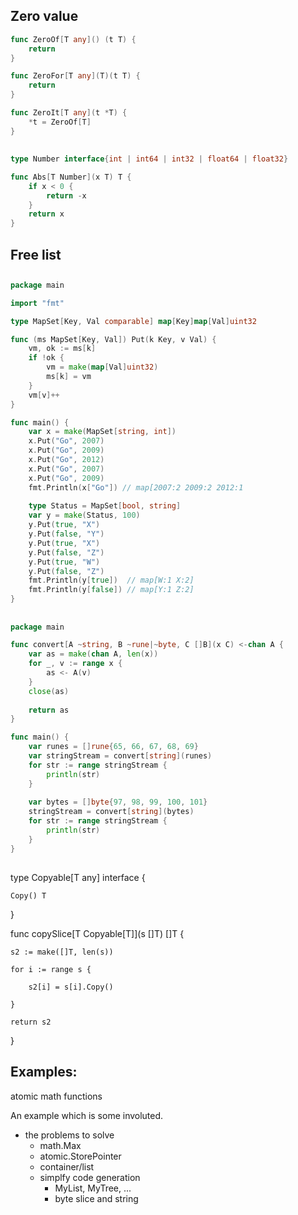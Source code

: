 


## Zero value

```Go
func ZeroOf[T any]() (t T) {
	return 
}

func ZeroFor[T any](T)(t T) {
	return
}

func ZeroIt[T any](t *T) {
	*t = ZeroOf[T]
}
```

##

```Go
type Number interface{int | int64 | int32 | float64 | float32}

func Abs[T Number](x T) T {
	if x < 0 {
		return -x
	}
	return x
}
```

## Free list



## 

```Go
package main

import "fmt"

type MapSet[Key, Val comparable] map[Key]map[Val]uint32

func (ms MapSet[Key, Val]) Put(k Key, v Val) {
	vm, ok := ms[k]
	if !ok {
		vm = make(map[Val]uint32)
		ms[k] = vm
	}
	vm[v]++
}

func main() {
	var x = make(MapSet[string, int])
	x.Put("Go", 2007)
	x.Put("Go", 2009)
	x.Put("Go", 2012)
	x.Put("Go", 2007)
	x.Put("Go", 2009)
	fmt.Println(x["Go"]) // map[2007:2 2009:2 2012:1
	
	type Status = MapSet[bool, string]
	var y = make(Status, 100)
	y.Put(true, "X")
	y.Put(false, "Y")
	y.Put(true, "X")
	y.Put(false, "Z")
	y.Put(true, "W")
	y.Put(false, "Z")
	fmt.Println(y[true])  // map[W:1 X:2]
	fmt.Println(y[false]) // map[Y:1 Z:2]
}
```

## 

```Go
package main

func convert[A ~string, B ~rune|~byte, C []B](x C) <-chan A {
	var as = make(chan A, len(x))
	for _, v := range x {
		as <- A(v)
	}
	close(as)
	
	return as
}

func main() {
	var runes = []rune{65, 66, 67, 68, 69}
	var stringStream = convert[string](runes)
	for str := range stringStream {
		println(str)
	}
	
	var bytes = []byte{97, 98, 99, 100, 101}
	stringStream = convert[string](bytes)
	for str := range stringStream {
		println(str)
	}
}
```

##

type Copyable[T any] interface {

	Copy() T

}

func copySlice[T Copyable[T]](s []T) []T {

	s2 := make([]T, len(s))

	for i := range s {

		s2[i] = s[i].Copy()

	}

	return s2

}

## Examples:

atomic
math functions

An example which is some involuted.

* the problems to solve
  * math.Max
  * atomic.StorePointer
  * container/list
  * simplfy code generation
    * MyList, MyTree, ...
    * byte slice and string
